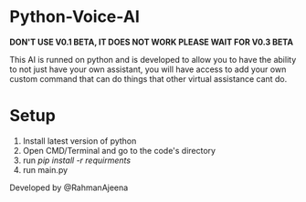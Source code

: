 # Python-Voice-AI

**DON'T USE V0.1 BETA, IT DOES NOT WORK PLEASE WAIT FOR V0.3 BETA**

This AI is runned on python and is developed to allow you to have the ability to not just have your own assistant, 
you will have access to add your own custom command that can do things that other virtual assistance cant do.

# Setup

1. Install latest version of python
2. Open CMD/Terminal and go to the code's directory
3. run *pip install -r requirments*
4. run main.py

Developed by @RahmanAjeena
